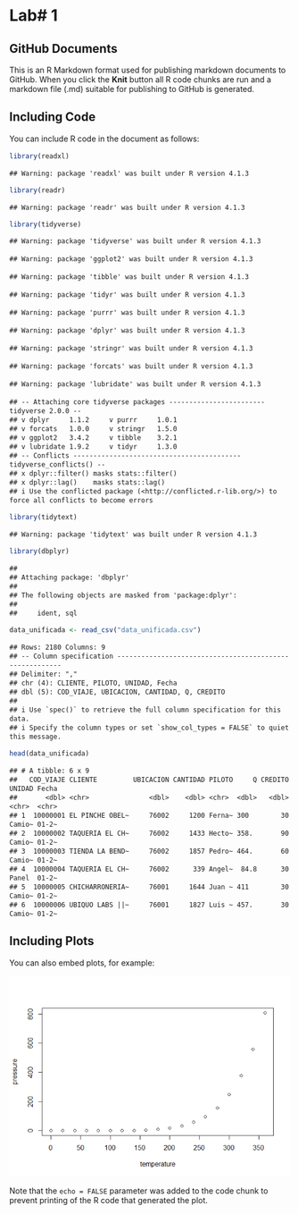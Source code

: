 Lab# 1
================

## GitHub Documents

This is an R Markdown format used for publishing markdown documents to
GitHub. When you click the **Knit** button all R code chunks are run and
a markdown file (.md) suitable for publishing to GitHub is generated.

## Including Code

You can include R code in the document as follows:

``` r
library(readxl)
```

    ## Warning: package 'readxl' was built under R version 4.1.3

``` r
library(readr)
```

    ## Warning: package 'readr' was built under R version 4.1.3

``` r
library(tidyverse)
```

    ## Warning: package 'tidyverse' was built under R version 4.1.3

    ## Warning: package 'ggplot2' was built under R version 4.1.3

    ## Warning: package 'tibble' was built under R version 4.1.3

    ## Warning: package 'tidyr' was built under R version 4.1.3

    ## Warning: package 'purrr' was built under R version 4.1.3

    ## Warning: package 'dplyr' was built under R version 4.1.3

    ## Warning: package 'stringr' was built under R version 4.1.3

    ## Warning: package 'forcats' was built under R version 4.1.3

    ## Warning: package 'lubridate' was built under R version 4.1.3

    ## -- Attaching core tidyverse packages ------------------------ tidyverse 2.0.0 --
    ## v dplyr     1.1.2     v purrr     1.0.1
    ## v forcats   1.0.0     v stringr   1.5.0
    ## v ggplot2   3.4.2     v tibble    3.2.1
    ## v lubridate 1.9.2     v tidyr     1.3.0
    ## -- Conflicts ------------------------------------------ tidyverse_conflicts() --
    ## x dplyr::filter() masks stats::filter()
    ## x dplyr::lag()    masks stats::lag()
    ## i Use the conflicted package (<http://conflicted.r-lib.org/>) to force all conflicts to become errors

``` r
library(tidytext)
```

    ## Warning: package 'tidytext' was built under R version 4.1.3

``` r
library(dbplyr)
```

    ## 
    ## Attaching package: 'dbplyr'
    ## 
    ## The following objects are masked from 'package:dplyr':
    ## 
    ##     ident, sql

``` r
data_unificada <- read_csv("data_unificada.csv")
```

    ## Rows: 2180 Columns: 9
    ## -- Column specification --------------------------------------------------------
    ## Delimiter: ","
    ## chr (4): CLIENTE, PILOTO, UNIDAD, Fecha
    ## dbl (5): COD_VIAJE, UBICACION, CANTIDAD, Q, CREDITO
    ## 
    ## i Use `spec()` to retrieve the full column specification for this data.
    ## i Specify the column types or set `show_col_types = FALSE` to quiet this message.

``` r
head(data_unificada)
```

    ## # A tibble: 6 x 9
    ##   COD_VIAJE CLIENTE         UBICACION CANTIDAD PILOTO     Q CREDITO UNIDAD Fecha
    ##       <dbl> <chr>               <dbl>    <dbl> <chr>  <dbl>   <dbl> <chr>  <chr>
    ## 1  10000001 EL PINCHE OBEL~     76002     1200 Ferna~ 300        30 Camio~ 01-2~
    ## 2  10000002 TAQUERIA EL CH~     76002     1433 Hecto~ 358.       90 Camio~ 01-2~
    ## 3  10000003 TIENDA LA BEND~     76002     1857 Pedro~ 464.       60 Camio~ 01-2~
    ## 4  10000004 TAQUERIA EL CH~     76002      339 Angel~  84.8      30 Panel  01-2~
    ## 5  10000005 CHICHARRONERIA~     76001     1644 Juan ~ 411        30 Camio~ 01-2~
    ## 6  10000006 UBIQUO LABS ||~     76001     1827 Luis ~ 457.       30 Camio~ 01-2~

## Including Plots

You can also embed plots, for example:

![](lab-1_files/figure-gfm/pressure-1.png)<!-- -->

Note that the `echo = FALSE` parameter was added to the code chunk to
prevent printing of the R code that generated the plot.
